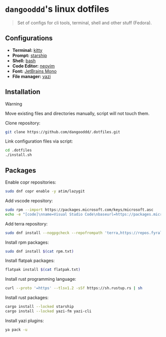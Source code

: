 # `dangooddd`'s linux dotfiles

> Set of configs for cli tools, terminal, shell and other stuff (Fedora).

## Configurations 

* **Terminal:** [kitty](https://github.com/kovidgoyal/kitty)
* **Prompt:** [starship](https://github.com/starship/starship)
* **Shell:** [bash](https://www.gnu.org/software/bash/)
* **Code Editor:** [neovim](https://github.com/neovim/neovim)
* **Font:** [JetBrains Mono](https://github.com/JetBrains/JetBrainsMono)
* **File manager:** [yazi](https://github.com/sxyazi/yazi)

## Installation

> [!Warning]
> Move existing files and directories manually, script will not touch them.

Clone repository:

```sh
git clone https://github.com/dangooddd/.dotfiles.git
```

Link configuration files via script:

```sh
cd .dotfiles
./install.sh
```

## Packages

Enable copr repositories:

```sh
sudo dnf copr enable -y atim/lazygit
```

Add vscode repository:

```sh
sudo rpm --import https://packages.microsoft.com/keys/microsoft.asc
echo -e "[code]\nname=Visual Studio Code\nbaseurl=https://packages.microsoft.com/yumrepos/vscode\nenabled=1\nautorefresh=1\ntype=rpm-md\ngpgcheck=1\ngpgkey=https://packages.microsoft.com/keys/microsoft.asc" | sudo tee /etc/yum.repos.d/vscode.repo > /dev/null
```

Add terra repository:

```sh
sudo dnf install --nogpgcheck --repofrompath 'terra,https://repos.fyralabs.com/terra$releasever' terra-release
```

Install rpm packages:

```sh
sudo dnf install $(cat rpm.txt)
```

Install flatpak packages:

```sh
flatpak install $(cat flatpak.txt)
```

Install rust programming language:

```sh
curl --proto '=https' --tlsv1.2 -sSf https://sh.rustup.rs | sh
```

Install rust packages:

```sh
cargo install --locked starship
cargo install --locked yazi-fm yazi-cli
```

Install yazi plugins:

```sh
ya pack -u
```
